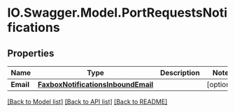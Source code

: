 # IO.Swagger.Model.PortRequestsNotifications
## Properties

Name | Type | Description | Notes
------------ | ------------- | ------------- | -------------
**Email** | [**FaxboxNotificationsInboundEmail**](FaxboxNotificationsInboundEmail.md) |  | [optional] 

[[Back to Model list]](../README.md#documentation-for-models) [[Back to API list]](../README.md#documentation-for-api-endpoints) [[Back to README]](../README.md)

